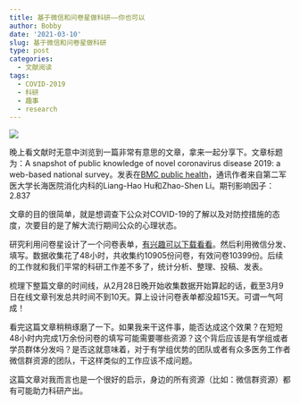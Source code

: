 ```yaml
---
title: 基于微信和问卷星做科研——你也可以
author: Bobby
date: '2021-03-10'
slug: 基于微信和问卷星做科研
type: post
categories:
  - 文献阅读
tags:
  - COVID-2019
  - 科研
  - 趣事
  - research
---
```


![](/postimg/202103/2021-03-10_004730.png)

晚上看文献时无意中浏览到一篇非常有意思的文章，拿来一起分享下。文章标题为：A snapshot of public knowledge of novel coronavirus disease 2019: a web-based national survey。发表在[BMC public health](https://bmcpublichealth.biomedcentral.com/)，通讯作者来自第二军医大学长海医院消化内科的Liang-Hao Hu和Zhao-Shen Li。期刊影响因子：2.837

文章的目的很简单，就是想调查下公众对COVID-19的了解以及对防控措施的态度，次要目的是了解大流行期间公众的心理状态。

研究利用问卷星设计了一个问卷表单，[有兴趣可以下载看看](https://static-content.springer.com/esm/art%3A10.1186%2Fs12889-021-10495-4/MediaObjects/12889_2021_10495_MOESM1_ESM.docx)。然后利用微信分发、填写。数据收集花了48小时，共收集约10905份问卷，有效问卷10399份。后续的工作就和我们平常的科研工作差不多了，统计分析、整理、投稿、发表。

梳理下整篇文章的时间线，从2月28日晚开始收集数据开始算起的话，截至3月9日在线文章刊发总共时间不到10天。算上设计问卷表单都没超15天。可谓一气呵成！

看完这篇文章稍稍琢磨了一下。如果我来干这件事，能否达成这个效果？在短短48小时内完成1万余份问卷的填写可能需要哪些资源？这个背后应该是有学组或者学员群体分发吗？是否这就意味着，对于有学组优势的团队或者有众多医务工作者微信群资源的团队，干这样类似的工作应该不成问题。

这篇文章对我而言也是一个很好的启示，身边的所有资源（比如：微信群资源）都有可能助力科研产出。
